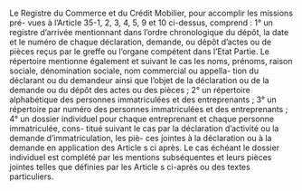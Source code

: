 Le Registre du Commerce et du Crédit Mobilier, pour accomplir les missions pré-
vues à l’Article 35-1, 2, 3, 4, 5, 9 et 10 ci-dessus, comprend :
1° un registre d’arrivée mentionnant dans l’ordre chronologique du dépôt, la date et le
numéro de chaque déclaration, demande, ou dépôt d’actes ou de pièces reçus par le greffe
ou l’organe compétent dans l’Etat Partie. Le répertoire mentionne également et suivant le
cas les noms, prénoms, raison sociale, dénomination sociale, nom commercial ou appella-
tion du déclarant ou du demandeur ainsi que l’objet de la déclaration ou de la demande ou
du dépôt des actes ou des pièces ;
2° un répertoire alphabétique des personnes immatriculées et des entreprenants ;
3° un répertoire par numéro des personnes immatriculées et des entreprenants ;
4° un dossier individuel pour chaque entreprenant et chaque personne immatriculée, cons-
titué suivant le cas par la déclaration d’activité ou la demande d’immatriculation, les piè-
ces jointes à la déclaration ou à la demande en application des Article s ci après.
Le cas échéant le dossier individuel est complété par les mentions subséquentes et leurs pièces
jointes telles que définies par les Article s ci-après ou des textes particuliers.